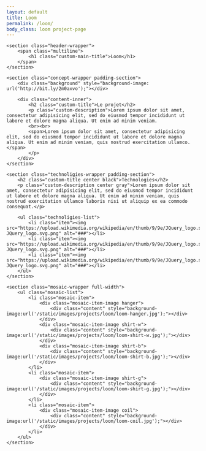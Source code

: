 ```yaml
---
layout: default
title: Loom
permalink: /loom/
body_class: loom project-page
---
```


<section class="project-wrapper">

    <section class="header-wrapper">
        <span class="multiline">
            <h1 class="custom-main-title">Loom</h1>
        </span>
    </section>

    <section class="concept-wrapper padding-section">
        <div class="background" style="background-image: url('http://bit.ly/2m0axvo');"></div>

        <div class="content-inner">
            <h2 class="custom-title">Le projet</h2>
            <p class="custom-description">Lorem ipsum dolor sit amet, consectetur adipisicing elit, sed do eiusmod tempor incididunt ut labore et dolore magna aliqua. Ut enim ad minim veniam.
            <br><br>
            <span>Lorem ipsum dolor sit amet, consectetur adipisicing elit, sed do eiusmod tempor incididunt ut labore et dolore magna aliqua. Ut enim ad minim veniam, quis nostrud exercitation ullamco.</span>
            </p>
        </div>
    </section>

    <section class="technoligies-wrapper padding-section">
        <h2 class="custom-title center black">Technologies</h2>
        <p class="custom-description center gray">Lorem ipsum dolor sit amet, consectetur adipisicing elit, sed do eiusmod tempor incididunt ut labore et dolore magna aliqua. Ut enim ad minim veniam, quis nostrud exercitation ullamco laboris nisi ut aliquip ex ea commodo consequat.</p>

        <ul class="technoligies-list">
            <li class="item"><img src="https://upload.wikimedia.org/wikipedia/en/thumb/9/9e/JQuery_logo.svg/1280px-JQuery_logo.svg.png" alt="###"></li>
            <li class="item"><img src="https://upload.wikimedia.org/wikipedia/en/thumb/9/9e/JQuery_logo.svg/1280px-JQuery_logo.svg.png" alt="###"></li>
            <li class="item"><img src="https://upload.wikimedia.org/wikipedia/en/thumb/9/9e/JQuery_logo.svg/1280px-JQuery_logo.svg.png" alt="###"></li>
        </ul>
    </section>

    <section class="mosaic-wrapper full-width">
        <ul class="mosaic-list">
            <li class="mosaic-item">
                <div class="mosaic-item-image hanger">
                    <div class="content" style="background-image:url('/static/images/projects/loom/loom-hanger.jpg');"></div>
                </div>
                <div class="mosaic-item-image shirt-w">
                    <div class="content" style="background-image:url('/static/images/projects/loom/loom-shirt-w.jpg');"></div>
                </div>
                <div class="mosaic-item-image shirt-b">
                    <div class="content" style="background-image:url('/static/images/projects/loom/loom-shirt-b.jpg');"></div>
                </div>
            </li>
            <li class="mosaic-item">
                <div class="mosaic-item-image shirt-g">
                    <div class="content" style="background-image:url('/static/images/projects/loom/loom-shirt-g.jpg');"></div>
                </div>
            </li>
            <li class="mosaic-item">
                <div class="mosaic-item-image coil">
                    <div class="content" style="background-image:url('/static/images/projects/loom/loom-coil.jpg');"></div>
                </div>
            </li>
        </ul>
    </section>

</section>